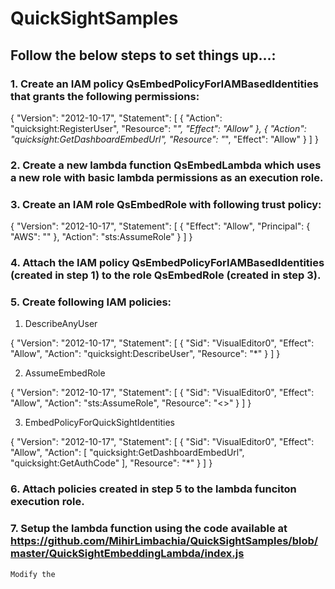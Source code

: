 # QuickSightSamples


## Follow the below steps to set things up...:



### 1.  Create an IAM policy QsEmbedPolicyForIAMBasedIdentities that grants the following permissions:

{
    "Version": "2012-10-17",
    "Statement": [
        {
            "Action": "quicksight:RegisterUser",
            "Resource": "*",
            "Effect": "Allow"
        },
        {
            "Action": "quicksight:GetDashboardEmbedUrl",
            "Resource": "*",
            "Effect": "Allow"
        }
    ]
}
  
### 2.  Create a new lambda function QsEmbedLambda which uses a new role with basic lambda permissions as an execution role.


### 3.  Create an  IAM role QsEmbedRole with following trust policy:

{
  "Version": "2012-10-17",
  "Statement": [
    {
      "Effect": "Allow",
      "Principal": {
        "AWS": "<Arn of the lambda function execution role >"
      },
      "Action": "sts:AssumeRole"
    }
  ]
}

### 4. Attach the IAM policy QsEmbedPolicyForIAMBasedIdentities (created in step 1) to the role QsEmbedRole (created in step 3).

### 5.  Create following IAM policies:

1.  DescribeAnyUser

{
    "Version": "2012-10-17",
    "Statement": [
        {
            "Sid": "VisualEditor0",
            "Effect": "Allow",
            "Action": "quicksight:DescribeUser",
            "Resource": "*"
        }
    ]
}

2. AssumeEmbedRole

{
    "Version": "2012-10-17",
    "Statement": [
        {
            "Sid": "VisualEditor0",
            "Effect": "Allow",
            "Action": "sts:AssumeRole",
            "Resource": "<>"
        }
    ]
}

3. EmbedPolicyForQuickSightIdentities

{
    "Version": "2012-10-17",
    "Statement": [
        {
            "Sid": "VisualEditor0",
            "Effect": "Allow",
            "Action": [
                "quicksight:GetDashboardEmbedUrl",
                "quicksight:GetAuthCode"
            ],
            "Resource": "*"
        }
    ]
}


### 6. Attach policies created in step 5 to the lambda funciton execution role.


### 7. Setup the lambda function using the code available at https://github.com/MihirLimbachia/QuickSightSamples/blob/master/QuickSightEmbeddingLambda/index.js


    Modify the 














